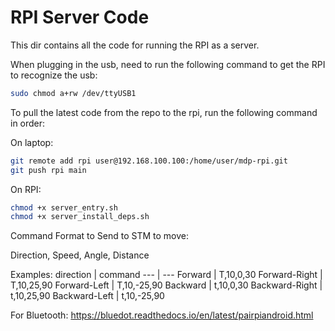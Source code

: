 # RPI Server Code

This dir contains all the code for running the RPI as a server.

When plugging in the usb, need to run the following command to get the RPI to recognize the usb:

```bash
sudo chmod a+rw /dev/ttyUSB1
```

To pull the latest code from the repo to the rpi, run the following command in order:

On laptop:

```bash
git remote add rpi user@192.168.100.100:/home/user/mdp-rpi.git
git push rpi main

```

On RPI:

```bash
chmod +x server_entry.sh
chmod +x server_install_deps.sh
```

Command Format to Send to STM to move:

Direction, Speed, Angle, Distance

Examples:
direction | command
--- | ---
Forward | T,10,0,30
Forward-Right | T,10,25,90
Forward-Left | T,10,-25,90
Backward | t,10,0,30
Backward-Right | t,10,25,90
Backward-Left | t,10,-25,90

For Bluetooth:
https://bluedot.readthedocs.io/en/latest/pairpiandroid.html

